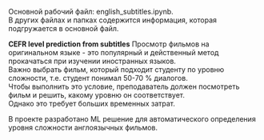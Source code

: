 Основной рабочий файл: english_subtitles.ipynb.<br> 
В других файлах и папках содержится информация, которая подгружается в основной файл.<br> 

**CEFR level prediction from subtitles**
Просмотр фильмов на оригинальном языке - это популярный и действенный метод прокачаться при изучении иностранных языков.<br> 
Важно выбрать фильм, который подходит студенту по уровню сложности, т.е. студент понимал 50-70 % диалогов.<br> 
Чтобы выполнить это условие, преподаватель должен посмотреть фильм и решить, какому уровню он соответствует. <br> 
Однако это требует больших временных затрат.<br> 

В проекте разработано ML решение для автоматического определения уровня сложности англоязычных фильмов.
